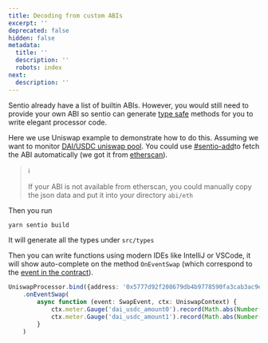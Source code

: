 ```yaml
---
title: Decoding from custom ABIs
excerpt: ''
deprecated: false
hidden: false
metadata:
  title: ''
  description: ''
  robots: index
next:
  description: ''
---
```

Sentio already have a list of builtin ABIs. However, you would still need to provide your own ABI so sentio can generate [type safe](https://en.wikipedia.org/wiki/Type\_safety) methods for you to write elegant processor code.

Here we use Uniswap example to demonstrate how to do this. Assuming we want to monitor [DAI/USDC uniswap pool](https://info.uniswap.org/#/pools/0x5777d92f208679db4b9778590fa3cab3ac9e2168).  You could use [#sentio-add](cli-reference#sentio-add "mention")to fetch the ABI automatically (we got it from [etherscan](https://etherscan.io/address/0x5777d92f208679db4b9778590fa3cab3ac9e2168#code)).

> ℹ️
>
> If your ABI is not available from etherscan, you could manually copy the json data and put it into your directory `abi/eth`


Then you run

```bash
yarn sentio build
```

It will generate all the types under `src/types`

Then you can write functions using modern IDEs like IntelliJ or VSCode, it will show auto-complete on the method `OnEventSwap` (which correspond to the [event in the contract](https://github.com/Uniswap/v3-core/blob/main/contracts/UniswapV3Pool.sol#L786)).

```typescript
UniswapProcessor.bind({address: '0x5777d92f208679db4b9778590fa3cab3ac9e2168'})
    .onEventSwap(
        async function (event: SwapEvent, ctx: UniswapContext) {
            ctx.meter.Gauge('dai_usdc_amount0').record(Math.abs(Number(event.args.amount0.toBigInt())))
            ctx.meter.Gauge('dai_usdc_amount1').record(Math.abs(Number(event.args.amount1.toBigInt())))
        }
    )
```